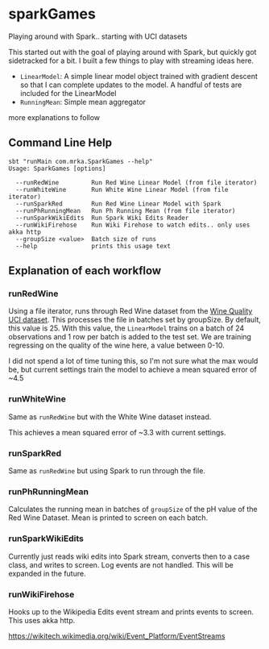 # sparkGames
Playing around with Spark.. starting with UCI datasets


This started out with the goal of playing around with Spark, but quickly got sidetracked for a bit. I built a few things to play with streaming ideas here.

- `LinearModel`: A simple linear model object trained with gradient descent so that I can complete updates to the model. A handful of tests are included for the LinearModel
- `RunningMean`: Simple mean aggregator

more explanations to follow
 
## Command Line Help ##  

```
sbt "runMain com.mrka.SparkGames --help"
Usage: SparkGames [options]

  --runRedWine         Run Red Wine Linear Model (from file iterator)
  --runWhiteWine       Run White Wine Linear Model (from file iterator)
  --runSparkRed        Run Red Wine Linear Model with Spark
  --runPhRunningMean   Run Ph Running Mean (from file iterator)
  --runSparkWikiEdits  Run Spark Wiki Edits Reader
  --runWikiFirehose    Run Wiki Firehose to watch edits.. only uses akka http
  --groupSize <value>  Batch size of runs
  --help               prints this usage text
```

## Explanation of each workflow ##  
### runRedWine ###
Using a file iterator, runs through Red Wine dataset from the [Wine Quality UCI dataset](http://archive.ics.uci.edu/ml/datasets/wine+quality). This processes the file in batches set by groupSize. By default, this value is 25. With this value, the `LinearModel` trains on a batch of 24 observations and 1 row per batch is added to the test set. We are training regressing on the quality of the wine here, a value between 0-10.

I did not spend a lot of time tuning this, so I'm not sure what the max would be, but current settings train the model to achieve a mean squared error of ~4.5

### runWhiteWine ###
Same as `runRedWine` but with the White Wine dataset instead.

This achieves a mean squared error of ~3.3 with current settings.

### runSparkRed ###
Same as `runRedWine` but using Spark to run through the file.

### runPhRunningMean ###
Calculates the running mean in batches of `groupSize` of the pH value of the Red Wine Dataset. Mean is printed to screen on each batch.

### runSparkWikiEdits ###
Currently just reads wiki edits into Spark stream, converts then to a case class, and writes to screen. Log events are not handled. This will be expanded in the future.

### runWikiFirehose ###
Hooks up to the Wikipedia Edits event stream and prints events to screen. This uses akka http.

https://wikitech.wikimedia.org/wiki/Event_Platform/EventStreams
